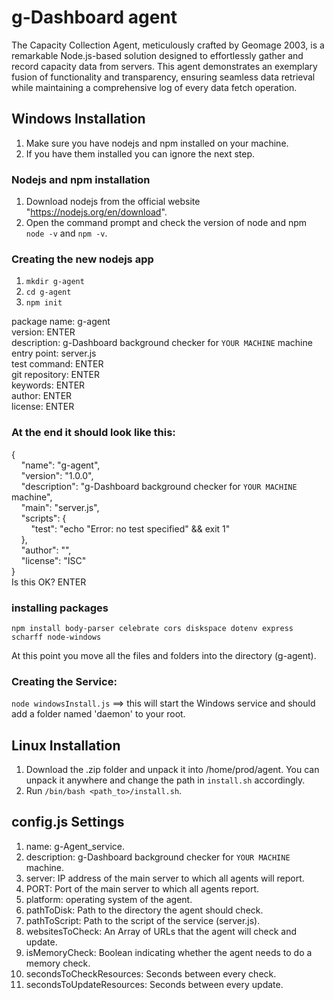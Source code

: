 # g-Dashboard agent
The Capacity Collection Agent, meticulously crafted by Geomage 2003, is a remarkable Node.js-based solution designed to effortlessly gather and record capacity data from servers. This agent demonstrates an exemplary fusion of functionality and transparency, ensuring seamless data retrieval while maintaining a comprehensive log of every data fetch operation.

## Windows Installation
1) Make sure you have nodejs and npm installed on your machine.
2) If you have them installed you can ignore the next step.

### Nodejs and npm installation
1) Download nodejs from the official website "https://nodejs.org/en/download".
2) Open the command prompt and check the version of node and npm `node -v` and `npm -v`.

### Creating the new nodejs app
1) `mkdir g-agent`
2) `cd g-agent`
3) `npm init`

package name: g-agent </br>
version: ENTER </br>
description: g-Dashboard background checker for `YOUR MACHINE` machine </br>
entry point: server.js </br>
test command: ENTER </br>
git repository: ENTER </br>
keywords: ENTER </br>
author: ENTER </br>
license: ENTER </br>

### At the end it should look like this:
{</br>
&nbsp;&nbsp;&nbsp;&nbsp;"name": "g-agent",</br>
&nbsp;&nbsp;&nbsp;&nbsp;"version": "1.0.0",</br>
&nbsp;&nbsp;&nbsp;&nbsp;"description": "g-Dashboard background checker for `YOUR MACHINE` machine",</br>
&nbsp;&nbsp;&nbsp;&nbsp;"main": "server.js",</br>
&nbsp;&nbsp;&nbsp;&nbsp;"scripts": {</br>
&nbsp;&nbsp;&nbsp;&nbsp;&nbsp;&nbsp;&nbsp;&nbsp;"test": "echo \"Error: no test specified\" && exit 1"</br>
&nbsp;&nbsp;&nbsp;&nbsp;},</br>
&nbsp;&nbsp;&nbsp;&nbsp;"author": "",</br>
&nbsp;&nbsp;&nbsp;&nbsp;"license": "ISC"</br>
}</br>
Is this OK? ENTER

### installing packages
`npm install body-parser celebrate cors diskspace dotenv express scharff node-windows`

At this point you move all the files and folders into the directory (g-agent).

### Creating the Service:
`node windowsInstall.js` ==> this will start the Windows service and should add a folder named 'daemon' to your root.

## Linux Installation
1) Download the .zip folder and unpack it into /home/prod/agent. You can unpack it anywhere and change the path in `install.sh` accordingly.
2) Run `/bin/bash <path_to>/install.sh`.

## config.js Settings
 1) name: g-Agent_service.
 2) description: g-Dashboard background checker for `YOUR MACHINE` machine. 
 3) server: IP address of the main server to which all agents will report.
 4) PORT: Port of the main server to which all agents report.
 5) platform: operating system of the agent.
 6) pathToDisk: Path to the directory the agent should check.
 7) pathToScript: Path to the script of the service (server.js).
 8) websitesToCheck: An Array of URLs that the agent will check and update.
 9) isMemoryCheck: Boolean indicating whether the agent needs to do a memory check.
10) secondsToCheckResources: Seconds between every check.
11) secondsToUpdateResources: Seconds between every update.
